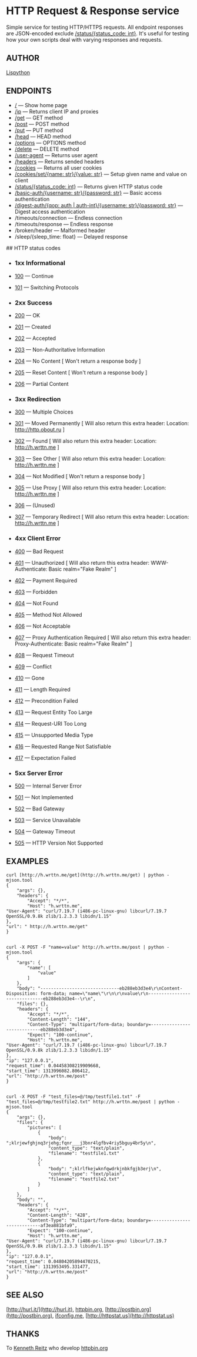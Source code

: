 # HTTP Request & Response service

Simple service for testing HTTP/HTTPS requests. All endpoint responses are JSON-encoded exclude [/status/{status_code: int}](http://h.wrttn.me/status/200). It's useful for testing how your own scripts deal with varying responses and requests.

## AUTHOR

[Lispython](http://obout.ru)

## ENDPOINTS

- [/](http://h.wrttn.me/) —  Show home page
- [/ip](http://h.wrttn.me/ip) — Returns client IP and proxies
- [/get](http://h.wrttn.me/get)</a> — GET method
- [/post](http://h.wrttn.me/post) — POST method
- [/put](http://h.wrttn.me/put) — PUT method
- [/head](http://h.wrttn.me/head) — HEAD method
- [/options](http://h.wrttn.me/options) — OPTIONS method
- [/delete](http://h.wrttn.me/delete) — DELETE method
- [/user-agent](http://h.wrttn.me/user-agent) — Returns user agent
- [/headers](http://h.wrttn.me/headers) — Returns sended headers
- [/cookies](http://h.wrttn.me/cookies) — Returns all user cookies
- [/cookies/set/{name: str}/{value: str}](http://h.wrttn.me/cookies/set/test_name/test_value) — Setup given name and value on client
- [/status/{status_code: int}](http://h.wrttn.me/status/403) — Returns given HTTP status code
- [/basic-auth/{username: str}/{password: str}](http://h.wrttn.me/basic-auth/test_username/test_password) — Basic access authentication
- [/digest-auth/{qop: auth | auth-int}/{username: str}/{password: str}](http://h.wrttn.me/digest-auth/auth/test_username/test_password) — Digest access authentication
- /timeouts/connection — Endless connection
- /timeouts/response — Endless response
- /broken/header — Malformed header
- /sleep/{sleep_time: float} — Delayed response

</ul>
## HTTP status codes

- ### 1xx Informational
 - [100](http://h.wrttn.me/status/100) — Continue
 - [101](http://h.wrttn.me/status/101) — Switching Protocols

- ### 2xx Success
 - [200](http://h.wrttn.me/status/200) — OK
 - [201](http://h.wrttn.me/status/201) — Created
 - [202](http://h.wrttn.me/status/202) — Accepted
 - [203](http://h.wrttn.me/status/203) — Non-Authoritative Information
 - [204](http://h.wrttn.me/status/204) — No Content [ Won't return a response body ]
 - [205](http://h.wrttn.me/status/205) — Reset Content [ Won't return a response body ]
 - [206](http://h.wrttn.me/status/206) — Partial Content

- ### 3xx Redirection
 - [300](http://h.wrttn.me/status/300) — Multiple Choices
 - [301](http://h.wrttn.me/status/301) — Moved Permanently [ Will also return this extra header: Location: http://http.obout.ru ]
 - [302](http://h.wrttn.me/status/302) — Found [ Will also return this extra header: Location: http://h.wrttn.me ]
 - [303](http://h.wrttn.me/status/303) — See Other [ Will also return this extra header: Location: http://h.wrttn.me ]
 - [304](http://h.wrttn.me/status/304) — Not Modified [ Won't return a response body ]
 - [305](http://h.wrttn.me/status/305) — Use Proxy [ Will also return this extra header: Location: http://h.wrttn.me ]
 - [306](http://h.wrttn.me/status/306) — (Unused)
 - [307](http://h.wrttn.me/status/307) — Temporary Redirect [ Will also return this extra header: Location: http://h.wrttn.me ]

- ### 4xx Client Error

 - [400](http://h.wrttn.me/status/400) — Bad Request
 - [401](http://h.wrttn.me/status/401) — Unauthorized [ Will also return this extra header: WWW-Authenticate: Basic realm="Fake Realm" ]
 - [402](http://h.wrttn.me/status/402) — Payment Required
 - [403](http://h.wrttn.me/status/403) — Forbidden
 - [404](http://h.wrttn.me/status/404) — Not Found
 - [405](http://h.wrttn.me/status/405) — Method Not Allowed
 - [406](http://h.wrttn.me/status/406) — Not Acceptable
 - [407](http://h.wrttn.me/status/407) — Proxy Authentication Required [ Will also return this extra header: Proxy-Authenticate: Basic realm="Fake Realm" ]
 - [408](http://h.wrttn.me/status/408) — Request Timeout
 - [409](http://h.wrttn.me/status/409) — Conflict
 - [410](http://h.wrttn.me/status/410) — Gone
 - [411](http://h.wrttn.me/status/411) — Length Required
 - [412](http://h.wrttn.me/status/412) — Precondition Failed
 - [413](http://h.wrttn.me/status/413) — Request Entity Too Large
 - [414](http://h.wrttn.me/status/414) — Request-URI Too Long
 - [415](http://h.wrttn.me/status/415) — Unsupported Media Type
 - [416](http://h.wrttn.me/status/416) — Requested Range Not Satisfiable
 - [417](http://h.wrttn.me/status/417) — Expectation Failed

- ### 5xx Server Error
 - [500](http://h.wrttn.me/status/500) — Internal Server Error
 - [501](http://h.wrttn.me/status/501) — Not Implemented
 - [502](http://h.wrttn.me/status/502) — Bad Gateway
 - [503](http://h.wrttn.me/status/503) — Service Unavailable
 - [504](http://h.wrttn.me/status/504) — Gateway Timeout
 - [505](http://h.wrttn.me/status/505) — HTTP Version Not Supported


## EXAMPLES

    curl [http://h.wrttn.me/get](http://h.wrttn.me/get) | python -mjson.tool
    {
        "args": {},
        "headers": {
            "Accept": "*/*",
            "Host": "h.wrttn.me",
    "User-Agent": "curl/7.19.7 (i486-pc-linux-gnu) libcurl/7.19.7 OpenSSL/0.9.8k zlib/1.2.3.3 libidn/1.15"
    },
    "url": " http://h.wrttn.me/get"
    }


    curl -X POST -F "name=value" http://h.wrttn.me/post | python -mjson.tool
    {
        "args": {
            "name": [
                "value"
            ]
        },
        "body": "------------------------------eb288eb3d3e4\r\nContent-Disposition: form-data; name=\"name\"\r\n\r\nvalue\r\n------------------------------eb288eb3d3e4--\r\n",
        "files": {},
        "headers": {
            "Accept": "*/*",
            "Content-Length": "144",
            "Content-Type": "multipart/form-data; boundary=----------------------------eb288eb3d3e4",
            "Expect": "100-continue",
            "Host": "h.wrttn.me",
    "User-Agent": "curl/7.19.7 (i486-pc-linux-gnu) libcurl/7.19.7 OpenSSL/0.9.8k zlib/1.2.3.3 libidn/1.15"
    },
    "ip": "127.0.0.1",
    "request_time": 0.04458308219909668,
    "start_time": 1313996082.806412,
    "url": "http://h.wrttn.me/post"
    }


    curl -X POST -F "test_files=@/tmp/testfile1.txt" -F "test_files=@/tmp/testfile2.txt" http://h.wrttn.me/post | python -mjson.tool
    {
        "args": {},
        "files": {
            "pictures": [
                {
                    "body": ";klrjewfghjnq3rjehg;fqnr___j3bnr4lgfbv4riy5bguy4br5y\n",
                    "content_type": "text/plain",
                    "filename": "testfile1.txt"
                },
                {
                    "body": ";klrlfkejwknfqwdrkjnbkfgjb3erj\n",
                    "content_type": "text/plain",
                    "filename": "testfile2.txt"
                }
            ]
        },
        "body": "",
        "headers": {
            "Accept": "*/*",
            "Content-Length": "428",
            "Content-Type": "multipart/form-data; boundary=----------------------------af3ea881bfa9",
            "Expect": "100-continue",
            "Host": "h.wrttn.me",
    "User-Agent": "curl/7.19.7 (i486-pc-linux-gnu) libcurl/7.19.7 OpenSSL/0.9.8k zlib/1.2.3.3 libidn/1.15"
    },
    "ip": "127.0.0.1",
    "request_time": 0.04804205894470215,
    "start_time": 1313953495.331477,
    "url": "http://h.wrttn.me/post"
    }


## SEE ALSO
[http://hurl.it/](http://hurl.it), [httpbin.org](http://httpbin.org), [http://postbin.org](http://postbin.org), [ifconfig.me](http://ifconfig.me/), [http://httpstat.us](http://httpstat.us)

## THANKS
To [Kenneth Reitz](http://kennethreitz.com/pages/open-projects.html)  who develop [httpbin.org](http://httpbin.org)
